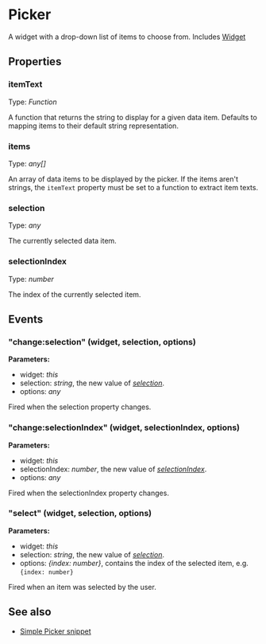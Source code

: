 # Picker

A widget with a drop-down list of items to choose from.
Includes [Widget](Widget.md)

## Properties

### itemText

Type: *Function*

A function that returns the string to display for a given data item. Defaults to mapping items to their default string representation.

### items

Type: *any[]*

An array of data items to be displayed by the picker. If the items aren't strings, the `itemText` property must be set to a function to extract item texts.

### selection

Type: *any*

The currently selected data item.

### selectionIndex

Type: *number*

The index of the currently selected item.


## Events

### "change:selection" (widget, selection, options)

**Parameters:** 

- widget: *this*
- selection: *string*, the new value of *[selection](#selection)*.
- options: *any*

Fired when the selection property changes.


### "change:selectionIndex" (widget, selectionIndex, options)

**Parameters:** 

- widget: *this*
- selectionIndex: *number*, the new value of *[selectionIndex](#selectionindex)*.
- options: *any*

Fired when the selectionIndex property changes.


### "select" (widget, selection, options)

**Parameters:** 

- widget: *this*
- selection: *string*, the new value of *[selection](#selection)*.
- options: *{index: number}*, contains the index of the selected item, e.g. `{index: number}`

Fired when an item was selected by the user.



## See also

- [Simple Picker snippet](https://github.com/eclipsesource/tabris-js/blob/master/snippets/picker/picker.js)
